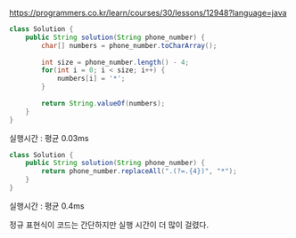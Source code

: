 https://programmers.co.kr/learn/courses/30/lessons/12948?language=java

```java
class Solution {
    public String solution(String phone_number) {
        char[] numbers = phone_number.toCharArray();
        
        int size = phone_number.length() - 4;
        for(int i = 0; i < size; i++) {
            numbers[i] = '*';
        }
        
        return String.valueOf(numbers);
    }
}
```
실행시간 : 평균 0.03ms

```java
class Solution {
    public String solution(String phone_number) {
        return phone_number.replaceAll(".(?=.{4})", "*");
    }
}
```
실행시간 : 평균 0.4ms


정규 표현식이 코드는 간단하지만 실행 시간이 더 많이 걸렸다.
